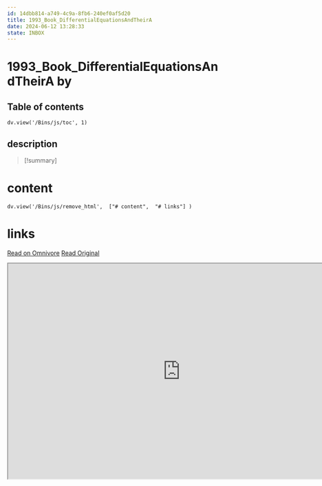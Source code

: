 ```yaml
---
id: 14dbb814-a749-4c9a-8fb6-240ef0af5d20
title: 1993_Book_DifferentialEquationsAndTheirA
date: 2024-06-12 13:28:33
state: INBOX
---
```


# 1993_Book_DifferentialEquationsAndTheirA by 
## Table of contents
```dataviewjs 
dv.view('/Bins/js/toc', 1) 
```


## description
>[!summary] 
> 


# content
```dataviewjs 
dv.view('/Bins/js/remove_html',  ["# content",  "# links"] ) 
```




# links
[Read on Omnivore](https://omnivore.app/me/u-28-cc-0-ad-3-f-72-e-448-c-9052-8-c-0-d-81-ade-773-1993-book-di-1900bfe0021)
[Read Original](https://omnivore.app/attachments/u/28cc0ad3-f72e-448c-9052-8c0d81ade773/1993_Book_DifferentialEquationsAndTheirA.pdf)

<iframe src="https://omnivore.app/attachments/u/28cc0ad3-f72e-448c-9052-8c0d81ade773/1993_Book_DifferentialEquationsAndTheirA.pdf"  width="800" height="500"></iframe>

